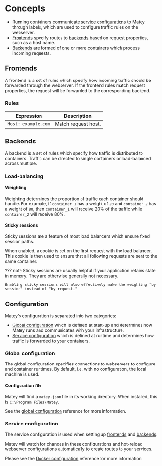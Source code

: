 # Concepts
- Running containers communicate [service configurations](#service-configuration) to Matey through labels, which are used to configure traffic rules on the webserver.
- [Frontends](#frontends) specify routes to [backends](#backends) based on request properties, such as a host name.
- [Backends](#backends) are formed of one or more containers which process incoming requests.

## Frontends
A frontend is a set of rules which specify how incoming traffic should be forwarded through the webserver. If the frontend rules match request properties, the request will be forwarded to the corresponding backend.

### Rules
| Expression          | Description         |
| ------------------- | ------------------- |
| `Host: example.com` | Match request host. |

## Backends
A backend is a set of rules which specify how traffic is distributed to containers. Traffic can be directed to single containers or load-balanced across multiple.

### Load-balancing

#### Weighting
Weighting determines the proportion of traffic each container should handle. For example, if `container_1` has a weight of `20` and `container_2` has a weight of `80`, then `container_1` will receive 20% of the traffic while `container_2` will receive 80%.

#### Sticky sessions
Sticky sessions are a feature of most load balancers which ensure fixed session paths.

When enabled, a cookie is set on the first request with the load balancer. This cookie is then used to ensure that all following requests are sent to the same container.

??? note
    Sticky sessions are usually helpful if your application retains state in memory. They are otherwise generally not necessary.

    Enabling sticky sessions will also effectively make the weighting "by session" instead of "by request."

## Configuration
Matey's configuration is separated into two categories:

- [Global configuration](#global-configuration) which is defined at start-up and determines how Matey runs and communicates with your infrastructure.
- [Service configuration](#service-configuration) which is defined at runtime and determines how traffic is forwarded to your containers.

### Global configuration
The global configuration specifies connections to webservers to configure and container runtimes. By default, i.e. with no configuration, the local machine is used.

#### Configuration file
Matey will find a `matey.json` file in its working directory. When installed, this is `C:\Program Files\Matey`.

See the [global configuration](configuration/global.md) reference for more information.

### Service configuration
The service configuration is used when setting up [frontends](#frontends) and [backends](#backends).

Matey will watch for changes in these configurations and hot-reload webserver configurations automatically to create routes to your services.

Please see the [Docker configuration](./configuration/docker.md) reference for more information.